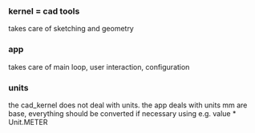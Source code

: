 ### kernel = cad tools

takes care of sketching and geometry

### app 
takes care of main loop, user interaction, configuration


### units

the cad_kernel does not deal with units. the app deals with units
mm are base, everything should be converted if necessary using e.g. value * Unit.METER